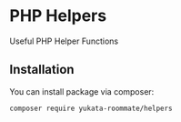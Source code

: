 # PHP Helpers

Useful PHP Helper Functions

## Installation

You can install package via composer:

```
composer require yukata-roommate/helpers
```
